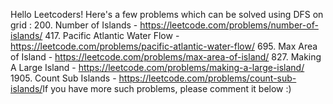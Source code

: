 Hello Leetcoders! Here's a few problems which can be solved using DFS on grid :
200. Number of Islands - https://leetcode.com/problems/number-of-islands/
417. Pacific Atlantic Water Flow - https://leetcode.com/problems/pacific-atlantic-water-flow/
695. Max Area of Island - https://leetcode.com/problems/max-area-of-island/
827. Making A Large Island - https://leetcode.com/problems/making-a-large-island/
1905. Count Sub Islands - https://leetcode.com/problems/count-sub-islands/
​
If you have more such problems, please comment it below :)
